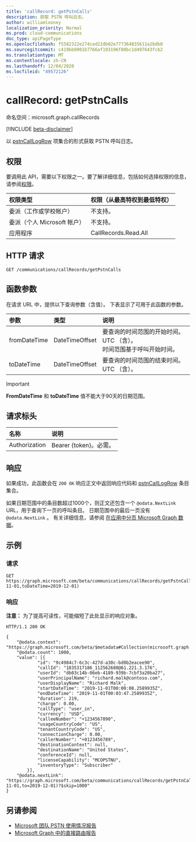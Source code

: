 ```yaml
---
title: 'callRecord: getPstnCalls'
description: 获取 PSTN 呼叫日志。
author: williamlooney
localization_priority: Normal
ms.prod: cloud-communications
doc_type: apiPageType
ms.openlocfilehash: f5582322e274ced22db02e777364835611a2bdb0
ms.sourcegitcommit: c419bb8901b7766af193196f80bc1d497643fcb2
ms.translationtype: MT
ms.contentlocale: zh-CN
ms.lasthandoff: 12/04/2020
ms.locfileid: "49572126"
---
```

# <a name="callrecord-getpstncalls"></a>callRecord: getPstnCalls

命名空间：microsoft.graph.callRecords

[!INCLUDE [beta-disclaimer](../../includes/beta-disclaimer.md)]

以 [pstnCallLogRow](../resources/callrecords-pstncalllogrow.md) 项集合的形式获取 PSTN 呼叫日志。

## <a name="permissions"></a>权限

要调用此 API，需要以下权限之一。要了解详细信息，包括如何选择权限的信息，请参阅[权限](/graph/permissions-reference)。

|权限类型|权限（从最高特权到最低特权）|
|:---------------------------------------|:--------------------------------------------|
| 委派（工作或学校帐户）     | 不支持。 |
| 委派（个人 Microsoft 帐户） | 不支持。 |
| 应用程序                            | CallRecords.Read.All |

## <a name="http-request"></a>HTTP 请求

<!-- {
  "blockType": "ignored"
}
-->

``` http
GET /communications/callRecords/getPstnCalls
```

## <a name="function-parameters"></a>函数参数

在请求 URL 中，提供以下查询参数（含值）。
下表显示了可用于此函数的参数。

|参数|类型|说明|
|:---|:---|:---|
|fromDateTime|DateTimeOffset|要查询的时间范围的开始时间。 UTC （含）。<br/>时间范围基于呼叫开始时间。|
|toDateTime|DateTimeOffset|要查询的时间范围的结束时间。 UTC （含）。|

> [!IMPORTANT]
> **FromDateTime** 和 **toDateTime** 值不能大于90天的日期范围。

## <a name="request-headers"></a>请求标头

|名称|说明|
|:---|:---|
|Authorization|Bearer {token}。必需。|

## <a name="response"></a>响应

如果成功，此函数会在 `200 OK` 响应正文中返回响应代码和 [pstnCallLogRow](../resources/callrecords-pstncalllogrow.md) 条目集合。
  
如果日期范围中的条目数超过1000个，则正文还包含一个 `@odata.NextLink` URL，用于查询下一页的呼叫条目。 日期范围中的最后一页没有 `@odata.NextLink` 。 有关详细信息，请参阅 [在应用中分页 Microsoft Graph 数据](/graph/paging)。

## <a name="examples"></a>示例

### <a name="request"></a>请求

<!-- {
  "blockType": "ignored",
  "name": "callrecord_getpstncalls"
}
-->

``` http
GET https://graph.microsoft.com/beta/communications/callRecords/getPstnCalls(fromDateTime=2019-11-01,toDateTime=2019-12-01)
```

### <a name="response"></a>响应

**注意：** 为了提高可读性，可能缩短了此处显示的响应对象。
<!-- {
  "blockType": "ignored",
  "truncated": true,
  "@odata.type": "Collection(microsoft.graph.callRecords.pstnCallLogRow)"
}
-->

``` http
HTTP/1.1 200 OK

{
    "@odata.context": "https://graph.microsoft.com/beta/$metadata#Collection(microsoft.graph.callRecords.pstnCallLogRow)",
    "@odata.count": 1000,
    "value": [{
            "id": "9c4984c7-6c3c-427d-a30c-bd0b2eacee90",
            "callId": "1835317186_112562680@61.221.3.176",
            "userId": "db03c14b-06eb-4189-939b-7cbf3a20ba27",
            "userPrincipalName": "richard.malk@contoso.com",
            "userDisplayName": "Richard Malk",
            "startDateTime": "2019-11-01T00:00:08.2589935Z",
            "endDateTime": "2019-11-01T00:03:47.2589935Z",
            "duration": 219,
            "charge": 0.00,
            "callType": "user_in",
            "currency": "USD",
            "calleeNumber": "+1234567890",
            "usageCountryCode": "US",
            "tenantCountryCode": "US",
            "connectionCharge": 0.00,
            "callerNumber": "+0123456789",
            "destinationContext": null,
            "destinationName": "United States",
            "conferenceId": null,
            "licenseCapability": "MCOPSTNU",
            "inventoryType": "Subscriber"
        }],
    "@odata.nextLink": "https://graph.microsoft.com/beta/communications/callRecords/getPstnCalls(from=2019-11-01,to=2019-12-01)?$skip=1000"
}
```

## <a name="see-also"></a>另请参阅

* [Microsoft 团队 PSTN 使用情况报告](/microsoftteams/teams-analytics-and-reports/pstn-usage-report)
* [Microsoft Graph 中的直接路由报告](callrecords-callrecord-getdirectroutingcalls.md)
